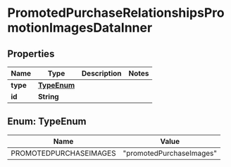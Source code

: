 

# PromotedPurchaseRelationshipsPromotionImagesDataInner


## Properties

| Name | Type | Description | Notes |
|------------ | ------------- | ------------- | -------------|
|**type** | [**TypeEnum**](#TypeEnum) |  |  |
|**id** | **String** |  |  |



## Enum: TypeEnum

| Name | Value |
|---- | -----|
| PROMOTEDPURCHASEIMAGES | &quot;promotedPurchaseImages&quot; |



